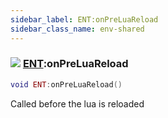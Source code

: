 ```yaml
---
sidebar_label: ENT:onPreLuaReload
sidebar_class_name: env-shared
---
```


### ![](/img/wiki/shared.png) [ENT](../ent/README.md):onPreLuaReload

```lua
void ENT:onPreLuaReload()
```

Called before the lua is reloaded<br/>
